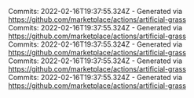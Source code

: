 Commits: 2022-02-16T19:37:55.324Z - Generated via https://github.com/marketplace/actions/artificial-grass
<br>
Commits: 2022-02-16T19:37:55.324Z - Generated via https://github.com/marketplace/actions/artificial-grass
<br>
Commits: 2022-02-16T19:37:55.324Z - Generated via https://github.com/marketplace/actions/artificial-grass
<br>
Commits: 2022-02-16T19:37:55.324Z - Generated via https://github.com/marketplace/actions/artificial-grass
<br>
Commits: 2022-02-16T19:37:55.324Z - Generated via https://github.com/marketplace/actions/artificial-grass
<br>

